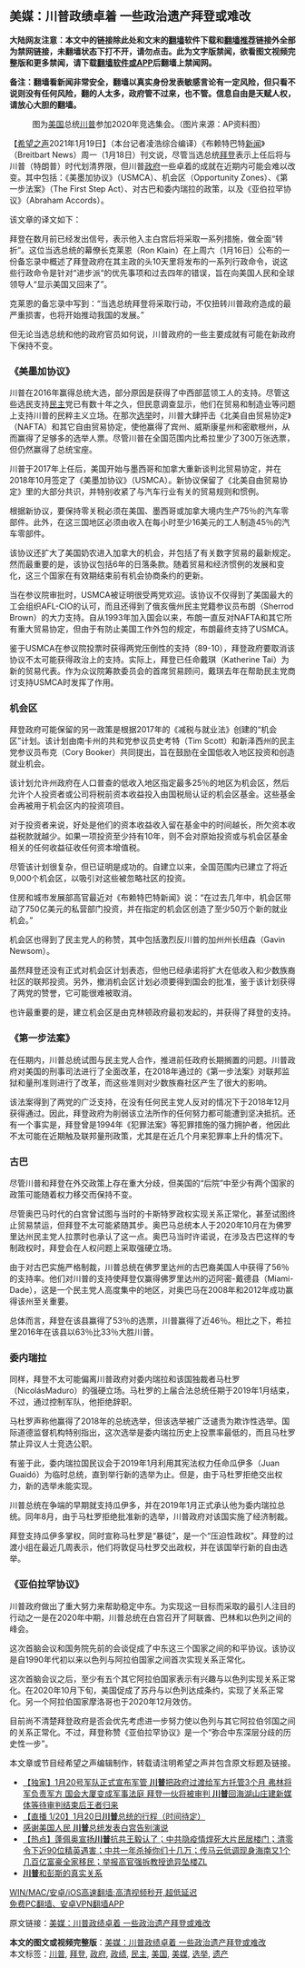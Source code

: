  <h2>美媒：川普政绩卓着 一些政治遗产拜登或难改</h2> <p class="notice"><b>大陆网友注意：本文中的链接除此处和文末的<a href="https://github.com/bannedbook/fanqiang" >翻墙</a>软件下载和<a href="https://github.com/killgcd/justmysocks/blob/master/README.md">翻墙推荐</a>链接外全部为禁网链接，未翻墙状态下打不开，请勿点击。此为文字版禁闻，欲看图文视频完整版和更多禁闻，请下载<a href="https://github.com/bannedbook/fanqiang">翻墙软件或APP</a>后翻墙上禁闻网。</p><p>备注：翻墙看新闻非常安全，翻墙以真实身份发表敏感言论有一定风险，但只看不说则没有任何风险，翻的人太多，政府管不过来，也不管。信息自由是天赋人权，请放心大胆的翻墙。</b></p>  <div class="entry"> <figure> <p><figcaption>图为<a href="https://www.bannedbook.org/bnews/tag/%e7%be%8e%e5%9b%bd/" class="st_tag internal_tag" rel="tag" title="标签 美国 下的日志">美国</a>总统<a href="https://www.bannedbook.org/bnews/tag/%e5%b7%9d%e6%99%ae/" class="st_tag internal_tag" rel="tag" title="标签 川普 下的日志">川普</a>参加2020年竞选集会。（图片来源：AP资料图）</figcaption></figure> <p>【<span class='wp_keywordlink_affiliate'><a href="https://www.soundofhope.org" title="希望之声" target="_blank">希望之声</a></span>2021年1月19日】（本台记者凌浩综合编译）《布赖特巴特<span class='wp_keywordlink_affiliate'><a href="https://www.bannedbook.org/" title="新闻">新闻</a></span>》（Breitbart News）周一（1月18日）刊文说，尽管当选总统<a href="https://www.bannedbook.org/bnews/tag/%e6%8b%9c%e7%99%bb/" class="st_tag internal_tag" rel="tag" title="标签 拜登 下的日志">拜登</a>表示上任后将与川普（特朗普）时代划清界限，但川普<a href="https://www.bannedbook.org/bnews/tag/%e6%94%bf%e5%ba%9c/" class="st_tag internal_tag" rel="tag" title="标签 政府 下的日志">政府</a>一些卓着的成就在近期内可能会难以改变。其中包括：《美墨加协议》（USMCA）、机会区（Opportunity Zones）、《第一步法案》（The First Step Act）、对古巴和委内瑞拉的政策，以及《亚伯拉罕协议》（Abraham Accords）。</p> <p>该文章的译文如下：</p> <p>拜登在数月前已经发出信号，表示他入主白宫后将采取一系列措施，做全面“转折”。这位当选总统的幕僚长克莱恩（Ron Klain）在上周六（1月16日）公布的一份备忘录中概述了拜登政府在其主政的头10天里将发布的一系列行政命令，说这些行政命令是针对“进步派“的优先事项和过去四年的错误，旨在向美国人民和全球领导人“显示美国又回来了”。</p> <p>克莱恩的备忘录中写到：“当选总统拜登将采取行动，不仅扭转川普政府造成的最严重损害，也将开始推动我国的发展。”</p> <p>但无论当选总统和他的政府官员如何说，川普政府的一些主要成就有可能在新政府下保持不变。</p> <h3>《美墨加协议》</h3> <p>川普在2016年赢得总统大选，部分原因是获得了中西部蓝领工人的支持。尽管这些选民支持<a href="https://www.bannedbook.org/bnews/tag/%e6%b0%91%e4%b8%bb/" class="st_tag internal_tag" rel="tag" title="标签 民主 下的日志">民主</a>党已有数十年之久，但民意调查显示，他们在贸易和制造业等问题上支持川普的民粹主义立场。在那次<a href="https://www.bannedbook.org/bnews/tag/%e9%80%89%e4%b8%be/" class="st_tag internal_tag" rel="tag" title="标签 选举 下的日志">选举</a>时，川普大肆抨击《北美自由贸易协定》（NAFTA）和其它自由贸易协定，使他赢得了宾州、威斯康星州和密歇根州，从而赢得了足够多的选举人票。尽管川普在全国范围内比希拉里少了300万张选票，但仍然赢得了总统宝座。</p> <p>川普于2017年上任后，美国开始与墨西哥和加拿大重新谈判北贸易协定，并在2018年10月签定了《美墨加协议》（USMCA）。新协议保留了《北美自由贸易协定》里的大部分共识，并特别收紧了与汽车行业有关的贸易规则和惯例。</p> <p>根据新协议，要保持零关税必须在美国、墨西哥或加拿大境内生产75％的汽车零部件。此外，在这三国地区必须由收入在每小时至少16美元的工人制造45％的汽车零部件。</p> <p>该协议还扩大了美国奶农进入加拿大的机会，并包括了有关数字贸易的最新规定。然而最重要的是，该协议包括6年的日落条款。随着贸易和经济惯例的发展和变化，这三个国家在有效期结束前有机会协商条约的更新。</p>  <p>当在参议院审批时，USMCA被证明很受两党欢迎。该协议不仅得到了美国最大的工会组织AFL-CIO的认可，而且还得到了俄亥俄州民主党籍参议员布朗（Sherrod Brown）的大力支持。自从1993年加入国会以来，布朗一直反对NAFTA和其它所有重大贸易协定，但由于有防止美国工作外包的规定，布朗最终支持了USMCA。</p> <p>鉴于USMCA在参议院投票时获得两党压倒性的支持（89-10），拜登政府要取消该协议不太可能获得政治上的支持。实际上，拜登已任命戴琪（Katherine Tai）为新的贸易代表。作为众议院筹款委员会的首席贸易顾问，戴琪去年在帮助民主党商讨支持USMCA时发挥了作用。</p> <h3>机会区</h3> <p>拜登政府可能保留的另一政策是根据2017年的《减税与就业法》创建的“机会区”计划。该计划由南卡州的共和党参议员史考特（Tim Scott）和新泽西州的民主党参议员布克（Cory Booker）共同提出，旨在鼓励在全国低收入地区投资和创造就业机会。</p> <p>该计划允许州政府在人口普查的低收入地区指定最多25％的地区为机会区，然后允许个人投资者或公司将税前资本收益投入由国税局认证的机会区基金。这些基金会再被用于机会区内的投资项目。</p> <p>对于投资者来说，好处是他们的资本收益收入留在基金中的时间越长，所欠资本收益税款就越少。如果一项投资至少持有10年，则不会对原始投资或与机会区基金相关的任何收益征收任何资本增值税。</p> <p>尽管该计划很复杂，但已证明是成功的。自建立以来，全国范围内已建立了将近9,000个机会区，以吸引对这些被忽略社区的投资。</p> <p>住房和城市发展部高官最近对《布赖特巴特新闻》说：“在过去几年中，机会区带动了750亿美元的私营部门投资，并在指定的机会区创造了至少50万个新的就业机会。”</p> <p>机会区也得到了民主党人的称赞，其中包括激烈反川普的加州州长纽森（Gavin Newsom）。</p> <p>虽然拜登还没有正式对机会区计划表态，但他已经承诺将扩大在低收入和少数族裔社区的联邦投资。另外，撤消机会区计划必须要得到国会的批准，鉴于该计划获得了两党的赞誉，它可能很难被取消。</p>  <p>也许最重要的是，建立机会区是由克林顿政府最初发起的，并获得了拜登的支持。</p> <h3>《第一步法案》</h3> <p>在任期内，川普总统试图与民主党人合作，推进前任政府长期搁置的问题。川普政府对美国的刑事司法进行了全面改革，在2018年通过的《第一步法案》对联邦监狱和量刑准则进行了改革，而这些准则对少数族裔社区产生了很大的影响。</p> <p>该法案得到了两党的广泛支持，在没有任何民主党人反对的情况下于2018年12月获得通过。因此，拜登政府为削弱该立法所作的任何努力都可能遭到坚决抵抗。还有一个事实是，拜登曾是1994年《犯罪法案》等犯罪措施的强力拥护者，他因此不太可能在近期触及联邦量刑政策，尤其是在近几个月来犯罪率上升的情况下。</p> <h3>古巴</h3> <p>尽管川普和拜登在外交政策上存在重大分歧，但美国的“后院”中至少有两个国家的政策可能随着权力移交而保持不变。</p> <p>尽管奥巴马时代的白宫曾试图与当时的卡斯特罗政权实现关系正常化，甚至试图终止贸易禁运，但拜登不太可能紧随其步。奥巴马总统本人于2020年10月在为佛罗里达州民主党人拉票时也承认了这一点。奥巴马当时许诺说，在涉及古巴这样的专制政权时，拜登会在人权问题上采取强硬立场。</p> <p>由于对古巴实施严格制裁，川普总统在佛罗里达州的古巴裔美国人中获得了56％的支持率。他们对川普的支持使拜登仅赢得佛罗里达州的迈阿密-戴德县（Miami-Dade），这是一个民主党人高度集中的地区，对奥巴马在2008年和2012年成功赢得该州至关重要。</p> <p>总体而言，拜登在该县赢得了53％的选票，川普赢得了近46％。相比之下，希拉里2016年在该县以63％比33％大胜川普。</p> <h3>委内瑞拉</h3> <p>同样，拜登不太可能偏离川普政府对委内瑞拉和该国独裁者马杜罗（NicolásMaduro）的强硬立场。马杜罗的上届合法总统任期于2019年1月结束，不过，通过控制军队，他拒绝辞职。</p> <p>马杜罗声称他赢得了2018年的总统选举，但该选举被广泛谴责为欺诈性选举。国际道德监督机构特别指出，这次选举是委内瑞拉历史上投票率最低的，而且马杜罗禁止异议人士竞选公职。</p>  <p>有鉴于此，委内瑞拉国民议会于2019年1月利用其宪法权力任命瓜伊多（Juan Guaidó）为临时总统，直到举行新的选举为止。但是，由于马杜罗拒绝交出权力，新的选举未能实现。</p> <p>川普总统在争端的早期就支持瓜伊多，并在2019年1月正式承认他为委内瑞拉总统。同年8月，由于马杜罗拒绝批准新的选举，川普政府对该国实施了经济制裁。</p> <p>拜登支持瓜伊多掌权，同时宣称马杜罗是“暴徒”，是一个“压迫性政权”。拜登的过渡小组在最近几周表示，他们将敦促马杜罗交出政权，并在该国举行新的自由选举。</p> <h3>《亚伯拉罕协议》</h3> <p>川普政府做出了重大努力来帮助稳定中东。为实现这一目标而采取的最引人注目的行动之一是在2020年中期，川普总统在白宫召开了阿联酋、巴林和以色列之间的峰会。</p> <p>这次首脑会议和国务院先前的会谈促成了中东这三个国家之间的和平协议。该协议是自1990年代初以来以色列与阿拉伯国家之间首次实现关系正常化。</p> <p>这次首脑会议之后，至少有五个其它阿拉伯国家表示有兴趣与以色列实现关系正常化。在2020年10月下旬，美国促成了苏丹与以色列达成条约，实现了关系正常化。另一个阿拉伯国家摩洛哥也于2020年12月效仿。</p> <p>目前尚不清楚拜登政府是否会优先考虑进一步努力使以色列与其它阿拉伯邻国之间的关系正常化。不过，拜登称赞《亚伯拉罕协议》是一个“弥合中东深层分歧的历史性一步”。</p> <p>本文章或节目经希望之声编辑制作，转载请注明希望之声并包含原文标题及链接。</p> <ul class='op-related-articles' title='相关阅读'> <li><a href='https://www.bannedbook.org/bnews/comments/20210120/1471237.html' target='_blank'>【独家】1月20号军队正式宣布军管 <b>川普</b>把政府过渡给军方托管3个月 弗林将军负责军方 国会大厦变成军事法庭 拜登一伙将被审判  <b>川普</b>回海湖山庄建新媒体等待审判结束后王者归来</a></li> <li><a href='https://www.bannedbook.org/bnews/comments/20210120/1471236.html' target='_blank'>【直播 1/20】1月20日<b>川普</b>总统的行程（时间待定）</a></li> <li><a href='https://www.bannedbook.org/bnews/comments/20210120/1471232.html' target='_blank'>感谢美国人民 <b>川普</b>总统发表白宫告别演说</a></li> <li><a href='https://www.bannedbook.org/bnews/bannedvideo/20210120/1471218.html' target='_blank'>【热点】蓬佩奥宣扬<b>川普</b>抗共王毅认了；中共隐疫情焊死大片民居楼门；清零令下近90位精英遇害；中共一年杀掉你们十几万；传马云低调现身海南又1个几百亿富豪全家移民；举报高官强拆教授诡异坠楼ZL</a></li> <li><a href='https://www.bannedbook.org/bnews/comments/20210120/1471217.html' target='_blank'><b>川普</b>和彭斯的真实关系</a></li> </ul> <p class="texttj"> <a href="https://github.com/bannedbook/fanqiang/wiki/V2ray%E6%9C%BA%E5%9C%BA" target="_blank">WIN/MAC/安卓/iOS高速翻墙:高清视频秒开,超低延迟</a><br/> <a href="https://github.com/bannedbook/fanqiang/wiki/%E7%A6%81%E9%97%BB%E7%BD%91%E5%AE%89%E5%8D%93%E7%BF%BB%E5%A2%99%E6%96%B0%E9%97%BBAPP" target="_blank">免费PC翻墙、安卓VPN翻墙APP</a></p><p>原文链接：<a class="src_link"  href="https://www.soundofhope.org/post/465599" target="_blank">美媒：川普政绩卓着 一些政治遗产拜登或难改</a></p> <a name='sharetosocial'></a>       <div><b>本文的图文或视频完整版</b>：<a href='https://www.bannedbook.org/bnews/comments/20210120/1471240.html'>美媒：川普政绩卓着 一些政治遗产拜登或难改</a></div>  </div><!--END ENTRY--> <div class="postfooter"> <div>本文标签：<a href="https://www.bannedbook.org/bnews/tag/%e5%b7%9d%e6%99%ae/" rel="tag">川普</a>, <a href="https://www.bannedbook.org/bnews/tag/%e6%8b%9c%e7%99%bb/" rel="tag">拜登</a>, <a href="https://www.bannedbook.org/bnews/tag/%e6%94%bf%e5%ba%9c/" rel="tag">政府</a>, <a href="https://www.bannedbook.org/bnews/tag/%E6%94%BF%E7%BB%A9/" rel="tag">政绩</a>, <a href="https://www.bannedbook.org/bnews/tag/%e6%b0%91%e4%b8%bb/" rel="tag">民主</a>, <a href="https://www.bannedbook.org/bnews/tag/%e7%be%8e%e5%9b%bd/" rel="tag">美国</a>, <a href="https://www.bannedbook.org/bnews/tag/%e7%be%8e%e5%aa%92/" rel="tag">美媒</a>, <a href="https://www.bannedbook.org/bnews/tag/%e9%80%89%e4%b8%be/" rel="tag">选举</a>, <a href="https://www.bannedbook.org/bnews/tag/%E9%81%97%E4%BA%A7/" rel="tag">遗产</a></div>  </div><!--END POSTFOOTER--> 